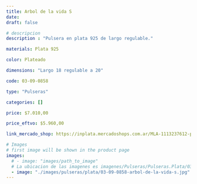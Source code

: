 ```yaml
---
title: Arbol de la vida S
date: 
draft: false

# descripcion
description : "Pulsera en plata 925 de largo regulable."

materials: Plata 925

color: Plateado

dimensions: "Largo 18 regulable a 20"

code: 03-09-0858

type: "Pulseras"

categories: []

price: $7.010,00

price_eftvo: $5.960,00

link_mercado_shop: https://inplata.mercadoshops.com.ar/MLA-1113237612-pulsera-de-plata-arbol-de-la-vida-s-_JM

# Images
# first image will be shown in the product page
images:
  # - image: "images/path_to_image"
  # La ubicacion de las imagenes es imagenes/Pulseras/Pulseras.Plata/03-09-0858-arbol-de-la-vida-s
  - image: "./images/pulseras/plata/03-09-0858-arbol-de-la-vida-s.jpg"
---
```

